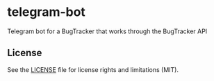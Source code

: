 # telegram-bot
Telegram bot for a BugTracker that works through the BugTracker API

<h2>License</h2>

See the [LICENSE](LICENSE) file for license rights and limitations (MIT).
